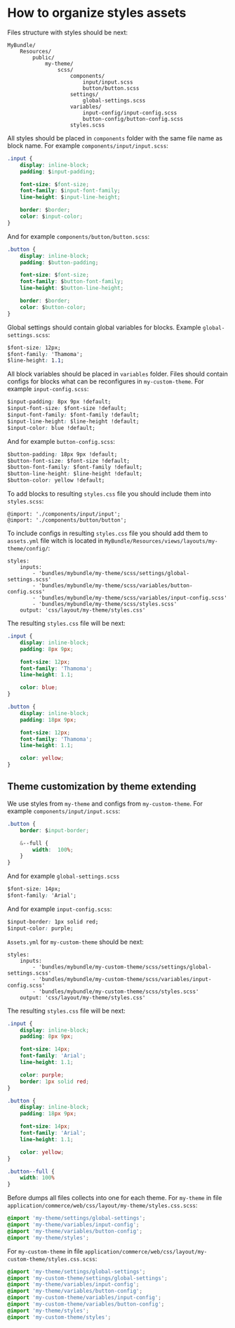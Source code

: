 # How to organize styles assets

Files structure with styles should be next:
```
MyBundle/
    Resources/
        public/
            my-theme/
                scss/
                    components/
                        input/input.scss
                        button/button.scss
                    settings/
                        global-settings.scss
                    variables/
                        input-config/input-config.scss
                        button-config/button-config.scss
                    styles.scss
```

All styles should be placed in ```components``` folder with the same file name as block name.
For example ```components/input/input.scss```:
```css
.input {
    display: inline-block;
    padding: $input-padding;

    font-size: $font-size;
    font-family: $input-font-family;
    line-height: $input-line-height;

    border: $border;
    color: $input-color;    
}
```
And for example ```components/button/button.scss```:
```css
.button {
    display: inline-block;
    padding: $button-padding;

    font-size: $font-size;
    font-family: $button-font-family;
    line-height: $button-line-height;

    border: $border;
    color: $button-color;
}
```

Global settings should contain global variables for blocks.
Example ```global-settings.scss```:
```css
$font-size: 12px;
$font-family: 'Thamoma';
$line-height: 1.1;
```

All block variables should be placed in ```variables``` folder.
Files should contain configs for blocks what can be reconfigures in ```my-custom-theme```.
For example ```input-config.scss```:
```css
$input-padding: 8px 9px !default;
$input-font-size: $font-size !default;
$input-font-family: $font-family !default;
$input-line-height: $line-height !default;
$input-color: blue !default;
```
And for example ```button-config.scss```:
```css
$button-padding: 18px 9px !default;
$button-font-size: $font-size !default;
$button-font-family: $font-family !default;
$button-line-height: $line-height !default;
$button-color: yellow !default;
```

To add blocks to resulting ```styles.css``` file you should include them into ```styles.scss```:
```
@import: './components/input/input';
@import: './components/button/button';
```

To include configs in resulting ```styles.css``` file you should add them
to ```assets.yml``` file witch is located in ```MyBundle/Resources/views/layouts/my-theme/config/```:
```
styles:
    inputs:
        - 'bundles/mybundle/my-theme/scss/settings/global-settings.scss'
        - 'bundles/mybundle/my-theme/scss/variables/button-config.scss'
        - 'bundles/mybundle/my-theme/scss/variables/input-config.scss'
        - 'bundles/mybundle/my-theme/scss/styles.scss'
    output: 'css/layout/my-theme/styles.css'
```

The resulting ```styles.css``` file will be next:
```css
.input {
    display: inline-block;
    padding: 8px 9px;

    font-size: 12px;
    font-family: 'Thamoma';
    line-height: 1.1;

    color: blue;
}

.button {
    display: inline-block;
    padding: 18px 9px;

    font-size: 12px;
    font-family: 'Thamoma';
    line-height: 1.1;

    color: yellow;
}

```

## Theme customization by theme extending

We use styles from ```my-theme``` and configs from ```my-custom-theme```.
For example ```components/input/input.scss```:
```css
.button {
    border: $input-border;

    &--full {
        width:  100%;
    }    
}
```
And for example ```global-settings.scss```
```css
$font-size: 14px;
$font-family: 'Arial';

```
And for example ```input-config.scss```:
```css
$input-border: 1px solid red;
$input-color: purple;
```

```Assets.yml``` for ```my-custom-theme``` should be next:
```
styles:
    inputs:
        - 'bundles/mybundle/my-custom-theme/scss/settings/global-settings.scss'
        - 'bundles/mybundle/my-custom-theme/scss/variables/input-config.scss'
        - 'bundles/mybundle/my-custom-theme/scss/styles.scss'
    output: 'css/layout/my-theme/styles.css'
```

The resulting ```styles.css``` file will be next:
```css
.input {
    display: inline-block;
    padding: 8px 9px;

    font-size: 14px;
    font-family: 'Arial';
    line-height: 1.1;

    color: purple;
    border: 1px solid red;
}

.button {
    display: inline-block;
    padding: 18px 9px;

    font-size: 14px;
    font-family: 'Arial';
    line-height: 1.1;

    color: yellow;
}

.button--full {
    width: 100%
}
```

Before dumps all files collects into one for each theme.
For ```my-theme``` in file ```application/commerce/web/css/layout/my-theme/styles.css.scss```:

```css
@import 'my-theme/settings/global-settings';
@import 'my-theme/variables/input-config';
@import 'my-theme/variables/button-config';
@import 'my-theme/styles';
```

For ```my-custom-theme``` in file ```application/commerce/web/css/layout/my-custom-theme/styles.css.scss```:
```css
@import 'my-theme/settings/global-settings';
@import 'my-custom-theme/settings/global-settings';
@import 'my-theme/variables/input-config';
@import 'my-theme/variables/button-config';
@import 'my-custom-theme/variables/input-config';
@import 'my-custom-theme/variables/button-config';
@import 'my-theme/styles';
@import 'my-custom-theme/styles';
```
